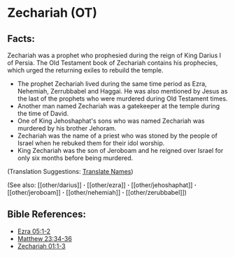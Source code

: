 # Zechariah (OT) #

## Facts: ##

Zechariah was a prophet who prophesied during the reign of King Darius I of Persia. The Old Testament book of Zechariah contains his prophecies, which urged the returning exiles to rebuild the temple.

* The prophet Zechariah lived during the same time period as Ezra, Nehemiah, Zerrubbabel and Haggai. He was also mentioned by Jesus as the last of the prophets who were murdered during Old Testament times.
* Another man named Zechariah was a gatekeeper at the temple during the time of David.
* One of King Jehoshaphat's sons who was named Zechariah was murdered by his brother Jehoram.
* Zechariah was the name of a priest who was stoned by the people of Israel when he rebuked them for their idol worship.
* King Zechariah was the son of Jeroboam and he reigned over Israel for only six months before being murdered.

(Translation Suggestions: [Translate Names](en/ta-vol1/translate/man/translate-names))

(See also: [[other/darius]] **·** [[other/ezra]] **·** [[other/jehoshaphat]] **·** [[other/jeroboam]] **·** [[other/nehemiah]] **·** [[other/zerubbabel]])

## Bible References: ##

* [Ezra 05:1-2](en/tn/ezr/help/05/01)
* [Matthew 23:34-36](en/tn/mat/help/23/34)
* [Zechariah 01:1-3](en/tn/zec/help/01/01)
